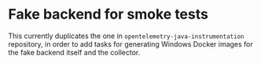 # Fake backend for smoke tests

This currently duplicates the one in `opentelemetry-java-instrumentation` repository, in order to add
tasks for generating Windows Docker images for the fake backend itself and the collector.
